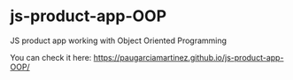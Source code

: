 # js-product-app-OOP
JS product app working with Object Oriented Programming 

You can check it here: https://paugarciamartinez.github.io/js-product-app-OOP/
